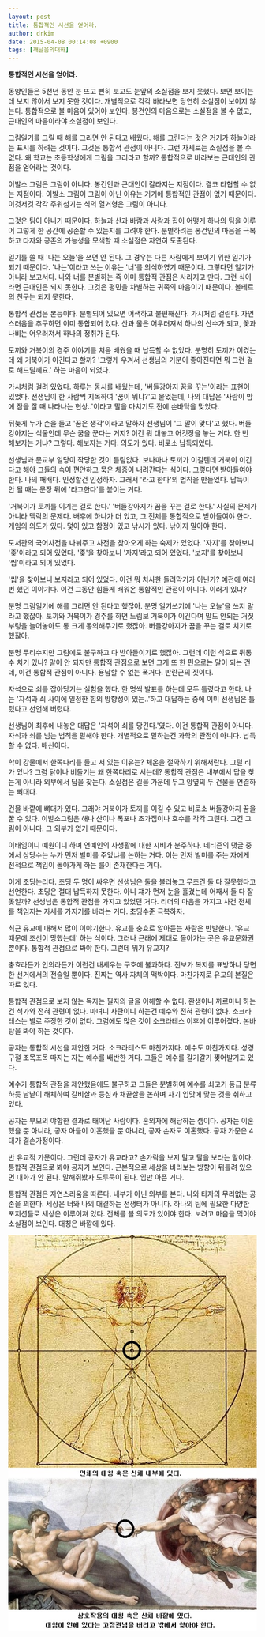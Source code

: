 ```yaml
---
layout: post
title: 통합적인 시선을 얻어라.
author: drkim
date: 2015-04-08 00:14:08 +0900
tags: [깨달음의대화]
---
```

**통합적인 시선을 얻어라.**

  


동양인들은 5천년 동안 눈 뜨고 뻔히 보고도 눈앞의 소실점을 보지 못했다. 보면 보이는데 보지 않아서 보지 못한 것이다. 개별적으로 각각 바라보면 당연히 소실점이 보이지 않는다. 통합적으로 볼 마음이 있어야 보인다. 봉건인의 마음으로는 소실점을 볼 수 없고, 근대인의 마음이라야 소실점이 보인다. 

  


그림일기를 그릴 때 해를 그리면 안 된다고 배웠다. 해를 그린다는 것은 거기가 하늘이라는 표시를 하려는 것이다. 그것은 통합적 관점이 아니다. 그런 자세로는 소실점을 볼 수 없다. 왜 학교는 초등학생에게 그림을 그리라고 할까? 통합적으로 바라보는 근대인의 관점을 얻어라는 것이다. 

  


이발소 그림은 그림이 아니다. 봉건인과 근대인이 갈라지는 지점이다. 결코 타협할 수 없는 지점이다. 이발소 그림이 그림이 아닌 이유는 거기에 통합적인 관점이 없기 때문이다. 이것저것 각각 주워섬기는 식의 열거형은 그림이 아니다. 

  


그것은 팀이 아니기 때문이다. 하늘과 산과 바람과 사람과 집이 어떻게 하나의 팀을 이루어 그렇게 한 공간에 공존할 수 있는지를 그려야 한다. 분별하려는 봉건인의 마음을 극복하고 타자와 공존의 가능성을 모색할 때 소실점은 자연히 도출된다. 

  


일기를 쓸 때 '나는 오늘'을 쓰면 안 된다. 그 경우는 다른 사람에게 보이기 위한 일기가 되기 때문이다. '나는'이라고 쓰는 이유는 '너'를 의식하였기 때문이다. 그렇다면 일기가 아니라 보고서다. 나와 너를 분별하는 즉 이미 통합적 관점은 사라지고 만다. 그런 식이라면 근대인은 되지 못한다. 그것은 평민을 차별하는 귀족의 마음이기 때문이다. 볼테르의 친구는 되지 못한다. 

  


통합적 관점은 본능이다. 분별되어 있으면 어색하고 불편해진다. 가시처럼 걸린다. 자연스러움을 추구하면 이미 통합되어 있다. 산과 물은 어우러져서 하나의 산수가 되고, 꽃과 나비는 어우러져서 하나의 정취가 된다. 

  


토끼와 거북이의 경주 이야기를 처음 배웠을 때 납득할 수 없었다. 분명히 토끼가 이겼는데 왜 거북이가 이긴다고 할까? '그렇게 우겨서 선생님의 기분이 좋아진다면 뭐 그런 걸로 해드릴께요.' 하는 마음이 되었다. 

  


가시처럼 걸려 있었다. 하루는 동시를 배웠는데, '버들강아지 꿈을 꾸는'이라는 표현이 있었다. 선생님이 한 사람씩 지목하여 '꿈이 뭐냐?'고 물었는데, 나의 대답은 '사람이 밤에 잠을 잘 때 나타나는 현상..'이라고 말을 마치기도 전에 손바닥을 맞았다. 

  


뒤늦게 누가 손을 들고 '꿈은 생각'이라고 말하자 선생님이 '그 말이 맞다'고 했다. 버들강아지는 식물인데 무슨 꿈을 꾼다는 거지? 이건 뭐 대놓고 어깃장을 놓는 거다. 한 번 해보자는 거냐? 그렇다. 해보자는 거다. 의도가 있다. 비로소 납득되었다. 

  


선생님과 문교부 일당이 작당한 것이 틀림없다. 보나마나 토끼가 이길텐데 거북이 이긴다고 해야 그들의 속이 편안하고 묵은 체증이 내려간다는 식이다. 그렇다면 받아들여야 한다. 나의 패배다. 인정할건 인정하자. 그래서 '라고 한다'의 법칙을 만들었다. 납득이 안 될 때는 문장 뒤에 '라고한다'를 붙이는 거다. 

  


'거북이가 토끼를 이기는 걸로 한다.' '버들강아지가 꿈을 꾸는 걸로 한다.' 사실의 문제가 아니라 맥락의 문제다. 배후에 하나가 더 있고, 그 전체를 통합적으로 받아들여야 한다. 게임의 의도가 있다. 덫이 있고 함정이 있고 낚시가 있다. 낚이지 말아야 한다. 

  


도서관의 국어사전을 나눠주고 사전을 찾아오게 하는 숙제가 있었다. '자지'를 찾아보니 '좆'이라고 되어 있었다. '좆'을 찾아보니 '자지'라고 되어 있었다. '보지'를 찾아보니 '씹'이라고 되어 있었다. 

  


'씹'을 찾아보니 보지라고 되어 있었다. 이건 뭐 치사한 돌려막기가 아닌가? 예전에 여러번 했던 이야기다. 이건 그동안 힘들게 배워온 통합적인 관점이 아니다. 이러기 있냐? 

  


분명 그림일기에 해를 그리면 안 된다고 했잖아. 분명 일기쓰기에 '나는 오늘'을 쓰지 말라고 했잖아. 토끼와 거북이가 경주를 하면 느림보 거북이가 이긴다며 말도 안되는 거짓부렁을 늘어놓아도 통 크게 동의해주기로 했잖아. 버들강아지가 꿈을 꾸는 걸로 치기로 했잖아. 

  


분명 무리수지만 그럼에도 불구하고 다 받아들이기로 했잖아. 그런데 이런 식으로 뒤통수 치기 있나? 말이 안 되지만 통합적 관점으로 보면 그게 또 한 편으로는 말이 되는 건데, 이건 통합적 관점이 아니다. 용납할 수 없는 폭거다. 반란군의 짓이다. 

  


자석으로 쇠를 잡아당기는 실험을 했다. 한 명씩 발표를 하는데 모두 틀렸다고 한다. 나는 '자석과 쇠 사이에 일정한 힘의 방향성이 있는..'하고 대답하는 중에 이미 선생님은 틀렸다고 선언해 버렸다. 

  


선생님이 최후에 내놓은 대답은 '자석이 쇠를 당긴다.'였다. 이건 통합적 관점이 아니다. 자석과 쇠를 넘는 법칙을 말해야 한다. 개별적으로 말하는건 과학의 관점이 아니다. 납득할 수 없다. 배신이다. 

  


학이 강물에서 한쪽다리를 들고 서 있는 이유는? 체온을 절약하기 위해서란다. 그럴 리가 있나? 그럼 닭이나 비둘기는 왜 한쪽다리로 서는데? 통합적 관점은 내부에서 답을 찾는게 아니라 외부에서 답을 찾는다. 소실점은 길을 가운데 두고 양옆의 두 건물을 연결하는 뼈대다. 

  


건물 바깥에 뼈대가 있다. 그래야 거북이가 토끼를 이길 수 있고 비로소 버들강아지 꿈을 꿀 수 있다. 이발소그림은 해나 산이나 폭포나 초가집이나 호수를 각각 그린다. 그건 그림이 아니다. 그 외부가 없기 때문이다. 

  


이태임이니 예원이니 하며 연예인의 사생활에 대한 시비가 분주하다. 네티즌의 댓글 중에서 상당수는 누가 먼저 빌미를 주었냐를 논하는 거다. 이는 먼저 빌미를 주는 자에게 전적으로 책임이 돌아가게 하는 룰이 존재한다는 거다. 

  


이게 초딩논리다. 초딩 두 명이 싸우면 선생님은 둘을 불러놓고 무조건 둘 다 잘못했다고 선언한다. 초딩은 절대 납득하지 못한다. 아니 쟤가 먼저 눈을 흘겼는데 어째서 둘 다 잘못일까? 선생님은 통합적 관점을 가지고 있었던 거다. 리더의 마음을 가지고 사건 전체를 책임지는 자세를 가지기를 바라는 거다. 초딩수준 극복하자. 

  


최근 유교에 대해서 많이 이야기한다. 유교를 충효로 알아듣는 사람은 반발한다. '유교 때문에 조선이 망했는데' 하는 식이다. 그러나 근래에 제대로 돌아가는 곳은 유교문화권 뿐이다. 통합적 관점으로 봐야 한다. 그런데 뭐가 유교지? 

  


충효라든가 인의라든가 이런건 내세우는 구호에 불과하다. 진보가 복지를 표방하나 당면한 선거에서의 전술일 뿐이다. 진짜는 역사 자체의 맥박이다. 마찬가지로 유교의 본질은 따로 있다. 

  


통합적 관점으로 보지 않는 독자는 필자의 글을 이해할 수 없다. 환생이니 까르마니 하는건 석가와 전혀 관련이 없다. 마녀니 사탄이니 하는건 예수와 전혀 관련이 없다. 소크라테스는 별로 주장한 것이 없다. 그럼에도 많은 것이 소크라테스 이후에 이루어졌다. 본바탕을 봐야 하는 것이다. 

  


공자는 통합적 시선을 제안한 거다. 소크라테스도 마찬가지다. 예수도 마찬가지다. 성경구절 조목조목 따지는 자는 예수를 배반한 거다. 그들은 예수를 갈기갈기 찢어발기고 있다. 

  


예수가 통합적 관점을 제안했음에도 불구하고 그들은 분별하여 예수를 쇠고기 등급 분류하듯 낱낱이 해체하여 갈비살과 등심과 채끝살을 논하며 자기 입맛에 맞는 것을 취하고 있다. 

  


공자는 부모의 야합한 결과로 태어난 사람이다. 혼외자에 해당하는 셈이다. 공자는 이혼했을 뿐 아니라, 공자 아들이 이혼했을 뿐 아니라, 공자 손자도 이혼했다. 공자 가문은 4대가 결손가정이다. 

  


반 유교적 가문이다. 그런데 공자가 유교라고? 손가락을 보지 말고 달을 보라는 말이다. 통합적 관점으로 봐야 공자가 보인다. 근본적으로 세상을 바라보는 방향이 뒤틀려 있으면 대화가 안 된다. 말해줘봤자 도루묵이 된다. 입만 아픈 거다. 

  


통합적 관점은 자연스러움을 따른다. 내부가 아닌 외부를 본다. 나와 타자의 무리없는 공존을 꾀한다. 세상은 너와 나의 대결하는 전쟁터가 아니다. 하나의 팀에 필요한 다양한 포지션들로 세상은 이루어져 있다. 전체를 볼 의도가 있어야 한다. 보려고 마음을 먹어야 소실점이 보인다. 대칭은 바깥에 있다.

  



![](/files/attach/images/198/320/579/25.jpg)